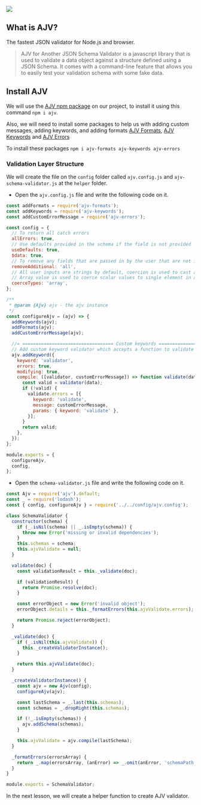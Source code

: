 ![](/images/install-set-ajv.png)

## What is AJV?

The fastest JSON validator for Node.js and browser.

>AJV for Another JSON Schema Validator is a javascript library that is used to validate a data object against a structure defined using a JSON Schema. It comes with a command-line feature that allows you to easily test your validation schema with some fake data.

## Install AJV

We will use the [AJV npm package](https://www.npmjs.com/package/ajv) on our project, to install it using this command `npm i ajv`.

Also, we will need to install some packages to help us with adding custom messages, adding keywords, and adding formats [AJV Formats](https://www.npmjs.com/package/ajv-formats), [AJV Keywords](https://www.npmjs.com/package/ajv-keywords) and [AJV Errors](https://www.npmjs.com/package/ajv-errors/v/1.0.1)

To install these packages `npm i ajv-formats ajv-keywords ajv-errors`

### Validation Layer Structure

We will create the file on the `config` folder called `ajv.config.js` and `ajv-schema-validator.js` at the `helper` folder.

- Open the  `ajv.config.js` file and write the following code on it.

```js
const addFormats = require('ajv-formats');
const addKeywords = require('ajv-keywords');
const addCustomErrorMessage = require('ajv-errors');

const config = {
  // To return all catch errors
  allErrors: true,
  // Use defaults provided in the schema if the field is not provided
  useDefaults: true,
  $data: true,
  // To remove any fields that are passed in by the user that are not in the schema
  removeAdditional: 'all',
  // All user inputs are strings by default, coercion is used to cast all fields to their appropriate type
  // Array value is used to coerce scalar values to single element in an array
  coerceTypes: 'array',
};

/**
 * @param {Ajv} ajv - the ajv instance
 */
const configureAjv = (ajv) => {
  addKeywords(ajv);
  addFormats(ajv);
  addCustomErrorMessage(ajv);

  //= ================================== Custom keywords ======================//
  // Add custom keyword validator which accepts a function to validate the provided data
  ajv.addKeyword({
    keyword: 'validator',
    errors: true,
    modifying: true,
    compile: ([validator, customErrorMessage]) => function validate(data) {
      const valid = validator(data);
      if (!valid) {
        validate.errors = [{
          keyword: 'validate',
          message: customErrorMessage,
          params: { keyword: 'validate' },
        }];
      }
      return valid;
    },
  });
};

module.exports = {
  configureAjv,
  config,
};
```

- Open the `schema-validator.js` file and write the following code on it.
```js
const Ajv = require('ajv').default;
const _ = require('lodash');
const { config, configureAjv } = require('../../config/ajv.config');

class SchemaValidator {
  constructor(schema) {
    if (_.isNil(schema) || _.isEmpty(schema)) {
      throw new Error('missing or invalid dependencies');
    }
    this.schemas = schema;
    this.ajvValidate = null;
  }

  validate(doc) {
    const validationResult = this._validate(doc);

    if (validationResult) {
      return Promise.resolve(doc);
    }

    const errorObject = new Error('invalid object');
    errorObject.details = this._formatErrors(this.ajvValidate.errors);

    return Promise.reject(errorObject);
  }

  _validate(doc) {
    if (_.isNil(this.ajvValidate)) {
      this._createValidatorInstance();
    }

    return this.ajvValidate(doc);
  }

  _createValidatorInstance() {
    const ajv = new Ajv(config);
    configureAjv(ajv);

    const lastSchema = _.last(this.schemas);
    const schemas = _.dropRight(this.schemas);

    if (!_.isEmpty(schemas)) {
      ajv.addSchema(schemas);
    }

    this.ajvValidate = ajv.compile(lastSchema);
  }

  _formatErrors(errorsArray) {
    return _.map(errorsArray, (anError) => _.omit(anError, 'schemaPath'));
  }
}

module.exports = SchemaValidator;
```

In the next lesson, we will create a helper function to create AJV validator.








